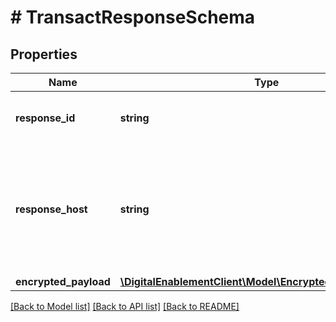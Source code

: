 # # TransactResponseSchema

## Properties

Name | Type | Description | Notes
------------ | ------------- | ------------- | -------------
**response_id** | **string** | Unique identifier for the response. | [optional] 
**response_host** | **string** | The host that originated the request. Future calls in the same conversation may be routed to this host. | [optional] 
**encrypted_payload** | [**\DigitalEnablementClient\Model\EncryptedPayloadTransact**](EncryptedPayloadTransact.md) |  | [optional] 

[[Back to Model list]](../../README.md#documentation-for-models) [[Back to API list]](../../README.md#documentation-for-api-endpoints) [[Back to README]](../../README.md)


